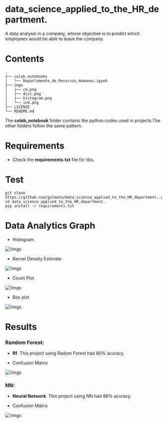 # data_science_applied_to_the_HR_department.
A data analysis in a company, whose objective is to predict which employees would be able to leave the company.

# Contents
``` shell
.
├── colab_notebooks
│   └── Departamento_de_Recursos_Humanos.ipynb
├── imgs
│   ├── cm.png
│   ├── dist.png
│   ├── histogram.png
│   └── ind.png
├── LICENSE
└── README.md
```
The **colab_notebook** folder contains the python codes used in projects.The other folders follow the same pattern.

# Requirements

 * Check the **requirements.txt** file for libs.


# Test

```shell
git clone https://github.com/gslmota/data_science_applied_to_the_HR_department..git
cd data_science_applied_to_the_HR_department.
pip install -r requirements.txt
```

# Data Analytics Graph

* Histogram

![!imgs](https://github.com/gslmota/data_science_applied_to_the_HR_department./blob/main/imgs/histogram.png)

* Kernel Density Estimate

![!imgs](https://github.com/gslmota/data_science_applied_to_the_HR_department./blob/main/imgs/dist.png)

* Count Plot

![!imgs](https://github.com/gslmota/data_science_applied_to_the_HR_department./blob/main/imgs/ind.png)

* Box plot

![!imgs](https://github.com/gslmota/data_science_applied_to_the_HR_department./blob/main/imgs/boxplot.png)



# Results

### **Random Forest**: 
* **Rf**. This project using Radom Forest had 80% acuracy.

* Confusion Matrix

![!imgs](https://github.com/gslmota/data_science_applied_to_the_HR_department./blob/main/imgs/cmrd.png)



### **NN**: 
* **Neural Network**. This project using NN had 86% acuracy.

* Confusion Matrix

![!imgs](https://github.com/gslmota/data_science_applied_to_the_HR_department./blob/main/imgs/cm.png)

